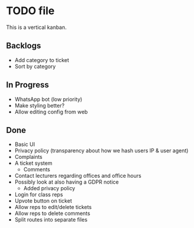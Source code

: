 # TODO file

This is a vertical kanban.


## Backlogs
- Add category to ticket
- Sort by category

## In Progress

- WhatsApp bot (low priority)
- Make styling better?
- Allow editing config from web

## Done

- Basic UI
- Privacy policy (transparency about how we hash users IP & user agent)
- Complaints
- A ticket system
	- Comments
- Contact lecturers regarding offices and office hours
- Possibly look at also having a GDPR notice
	- Added privacy policy
- Login for class reps
- Upvote button on ticket
- Allow reps to edit/delete tickets
- Allow reps to delete comments
- Split routes into separate files
